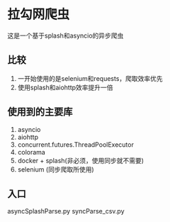 # 拉勾网爬虫
这是一个基于splash和asyncio的异步爬虫

## 比较
1. 一开始使用的是selenium和requests，爬取效率优先
2. 使用splash和aiohttp效率提升一倍

## 使用到的主要库
1. asyncio
2. aiohttp
3. concurrent.futures.ThreadPoolExecutor
4. colorama
5. docker + splash(非必须，使用同步就不需要)
6. selenium (同步爬取所使用)

## 入口
asyncSplashParse.py
syncParse_csv.py

